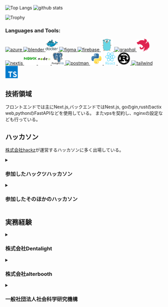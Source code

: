 
<p align="left">
<img alt="Top Langs" height="150px" src="https://github-readme-stats.vercel.app/api/top-langs/?username=tosaken1116&show_icons=true&theme=tokyonight"/>
<img alt="github stats" height="150px" src="https://github-readme-stats.vercel.app/api?username=tosaken1116&show_icons=true&theme=tokyonight"/>
</p>
<img alt="Trophy" height="150px" src="https://github-profile-trophy.vercel.app/?username=tosaken1116&theme=onedark&column=7">


<h3 align="left">Languages and Tools:</h3>
<p align="left"> <a href="https://azure.microsoft.com/en-in/" target="_blank" rel="noreferrer"> <img src="https://www.vectorlogo.zone/logos/microsoft_azure/microsoft_azure-icon.svg" alt="azure" width="40" height="40"/> </a> <a href="https://www.blender.org/" target="_blank" rel="noreferrer"> <img src="https://download.blender.org/branding/community/blender_community_badge_white.svg" alt="blender" width="40" height="40"/> </a> <a href="https://www.docker.com/" target="_blank" rel="noreferrer"> <img src="https://raw.githubusercontent.com/devicons/devicon/master/icons/docker/docker-original-wordmark.svg" alt="docker" width="40" height="40"/> </a> <a href="https://www.figma.com/" target="_blank" rel="noreferrer"> <img src="https://www.vectorlogo.zone/logos/figma/figma-icon.svg" alt="figma" width="40" height="40"/> </a> <a href="https://firebase.google.com/" target="_blank" rel="noreferrer"> <img src="https://www.vectorlogo.zone/logos/firebase/firebase-icon.svg" alt="firebase" width="40" height="40"/> </a> <a href="https://golang.org" target="_blank" rel="noreferrer"> <img src="https://raw.githubusercontent.com/devicons/devicon/master/icons/go/go-original.svg" alt="go" width="40" height="40"/> </a> <a href="https://graphql.org" target="_blank" rel="noreferrer"> <img src="https://www.vectorlogo.zone/logos/graphql/graphql-icon.svg" alt="graphql" width="40" height="40"/> </a> <a href="https://nestjs.com/" target="_blank" rel="noreferrer"> <img src="https://raw.githubusercontent.com/devicons/devicon/master/icons/nestjs/nestjs-plain.svg" alt="nestjs" width="40" height="40"/> </a> <a href="https://nextjs.org/" target="_blank" rel="noreferrer"> <img src="https://cdn.worldvectorlogo.com/logos/nextjs-2.svg" alt="nextjs" width="40" height="40"/> </a> <a href="https://www.nginx.com" target="_blank" rel="noreferrer"> <img src="https://raw.githubusercontent.com/devicons/devicon/master/icons/nginx/nginx-original.svg" alt="nginx" width="40" height="40"/> </a> <a href="https://nodejs.org" target="_blank" rel="noreferrer"> <img src="https://raw.githubusercontent.com/devicons/devicon/master/icons/nodejs/nodejs-original-wordmark.svg" alt="nodejs" width="40" height="40"/> </a> <a href="https://www.postgresql.org" target="_blank" rel="noreferrer"> <img src="https://raw.githubusercontent.com/devicons/devicon/master/icons/postgresql/postgresql-original-wordmark.svg" alt="postgresql" width="40" height="40"/> </a> <a href="https://postman.com" target="_blank" rel="noreferrer"> <img src="https://www.vectorlogo.zone/logos/getpostman/getpostman-icon.svg" alt="postman" width="40" height="40"/> </a> <a href="https://www.python.org" target="_blank" rel="noreferrer"> <img src="https://raw.githubusercontent.com/devicons/devicon/master/icons/python/python-original.svg" alt="python" width="40" height="40"/> </a> <a href="https://reactjs.org/" target="_blank" rel="noreferrer"> <img src="https://raw.githubusercontent.com/devicons/devicon/master/icons/react/react-original-wordmark.svg" alt="react" width="40" height="40"/> </a> <a href="https://www.rust-lang.org" target="_blank" rel="noreferrer"> <img src="https://raw.githubusercontent.com/devicons/devicon/master/icons/rust/rust-plain.svg" alt="rust" width="40" height="40"/> </a> <a href="https://tailwindcss.com/" target="_blank" rel="noreferrer"> <img src="https://www.vectorlogo.zone/logos/tailwindcss/tailwindcss-icon.svg" alt="tailwind" width="40" height="40"/> </a> <a href="https://www.typescriptlang.org/" target="_blank" rel="noreferrer"> <img src="https://raw.githubusercontent.com/devicons/devicon/master/icons/typescript/typescript-original.svg" alt="typescript" width="40" height="40"/> </a> </p>

## 技術領域
フロントエンドでは主にNext.js,バックエンドではNest.js, goのgin,rustのactix web,pythonのFastAPIなどを使用している。
またvpsを契約し、nginxの設定なども行っている。

## ハッカソン
[株式会社hackz](https://hackz.team/)が運営するハッカソンに多く出場している。
<details><summary><h3>参加したハックツハッカソン</h3></summary><div>

### ハックツハッカソン メガマウスカップ(参加予定)
- `2023/7/15,16,17`
- `go`で`graphql`サーバーを実装予定

- [フロントエンドリポジトリ](https://github.com/saku-1101/MegachasmaCup-fe)

- [バックエンドリポジトリ](https://github.com/tosaken1116/MegachasmaCup)

### [ハックツハッカソン モサカップ](https://hackz.team/news/3DeUrEbkfJhQA8N7C52Xpe)
- `2023/6/17,18`

- 初めてハッカソンで最優秀賞を取れたハッカソン

- 作ったプロダクトはペアプロができるエンジニア向けSNS

- 15の言語,フレームワークを使ったバックエンド(うち4言語)、8つのフレームワークを使ったフロントエンド(うち4フレームワーク)を担当

- [サービス詳細](https://topaz.dev/projects/18c3de4ee42bcea959e2)

- [フロントエンドリポジトリ](https://github.com/K-Kizuku/mosa-frontend)

- [バックエンドリポジトリ](https://github.com/tosaken1116/MosaBackEnd)

### [ハックツハッカソン ツマグロカップ](https://hackz.team/news/31OK594eEW8you2sGHFr3v)
- `2023/5/20,21`

- 初めてハッカソンでバックエンドを担当したハッカソン

- 作ったプロダクトはtodo&スケジュール管理アプリ(後輩を育てるハッカソンであったため)

- `fastAPI`を使ったバックエンド、`Next.js`,`threejs`を使ったフロントエンド,プロダクトマネージャを担当

- [サービス詳細](https://topaz.dev/projects/2f570f14dec09b4fbf8e)

- [フロントエンドリポジトリ](https://github.com/sea10Wood/tumaguro_frontend)

- [バックエンドリポジトリ](https://github.com/tosaken1116/tumaguro_backend)


### [ハックツハッカソン ジンベエカップ](https://hackz.team/news/1Wlq1S0W8ur57mrN466hsp)
- `2023/4/22,23`

- 話題の`Open AI`を使ったハッカソン

- 作ったプロダクトは議事録要約サービス

- `Next.js`を使ったフロントエンド,`hasura`を使ったバックエンド、プロダクトマネージャを担当

- [サービス詳細](https://topaz.dev/projects/f8b6b79aef34d0f83889)

- [リポジトリ](https://github.com/tosaken1116/whaleSharkHackathon)

### [ハックツハッカソン ノコギリカップ](https://hackz.team/news/6qvvsPCy5ZWzzSMCYrNo4f)
- `2023/1/21,21`

- 初めて`hasura`,`graphql`を使ったハッカソン

- 作ったプロダクトは個人向けポートフォリオ作成サービス

- `Next.js`を使ったフロントエンド,`hasura`を使ったバックエンド、プロダクトマネージャを担当

- [サービス詳細](https://topaz.dev/projects/4055f79df93a932b88db)

- [リポジトリ](https://github.com/tosaken1116/nokogiri_cup)


### [ハックツハッカソン プテラカップ](https://hackz.team/news/5xyheTcsoVpGLT7D8Tww4R)
- `2022/9/20,21,22`

- 初めて`Next.js`を使ったハッカソン

- 作ったプロダクトは個人向けランダム交換ノートサービス

- `Next.js`を使ったフロントエンドを担当

- [サービス詳細](https://topaz.dev/projects/6d03ed9063a43728c44c)

- [リポジトリ](https://github.com/tosaken1116/PteraCup_Front)


### 先輩の背中ハッカソン
- `2022/7/16,17,18`

- 作ったプロダクトは個人向け摂取カロリー管理アプリ

- `Next.js`を使ったフロントエンドを担当

- [サービス詳細](https://topaz.dev/projects/82c35c71b32616a70117)

- [リポジトリ](https://github.com/tosaken1116/Backs-of-seniors-hackathon)

### [ハックツハッカソン イクチオカップ](https://hackz.team/news/1yoTECRZkQ8LrPcqe1RzSG)
- `2022/6/18,19`

- 初めて`React`を使ったハッカソン。

- 作ったプロダクトは個人向け食材管理、レシピ提案サービス

- `React.js`を用いたフロントエンドを担当

- [サービス詳細](https://topaz.dev/projects/384cd2919527a03ecd19)


### [ハックツハッカソン ギガノトカップ](https://hackz.team/news/78hcB4hAeRHdigP5ECp4AE)
- `2022/3/14,15,16`

- ２回目に出たハッカソン。

- 作ったプロダクトは個人向け読破本管理サービス

- `Nuxt.js`を用いたフロントエンドを担当

- [サービス詳細](https://topaz.dev/projects/1861f56c53c14c2237f1)


### [Studio9ハッカソン](https://hackz.team/news/6r7avN3GjwhSd3AjJqiDVs)
- `2022/1/15,16`

- 一番最初に出たハッカソン。

- 作ったプロダクトは社内向けお菓子管理サービス

- `Nuxt.js`を用いたフロントエンドを担当

</div></details>

<details><summary><h3>参加したそのほかのハッカソン</h3></summary><div>
  
### [EDDハッカソン](https://efc.fukuoka.jp/edd2022/)
- `2022/10/1,2`
- 作ったプロダクトは個人向けフォント生成サービス

- `Next.js`を用いたフロントエンドを担当

- [サービス詳細](https://protopedia.net/prototype/3396)

- [リポジトリ](https://github.com/tosaken1116/my-font-front-end)

</div></details>


## 実務経験

<details><summary><h3>株式会社Dentalight</h3></summary><div>
  2022年4月から2023年1月までアルバイトとして勤務
  
  使用した技術: `Next.js` `hasura` `python` `gas`
  
  主にtoBのプロダクトでチームメンバーとしてコードを書いていた。
</div></details>
  
<details><summary><h3>株式会社alterbooth</h3></summary><div>
  2023年4月から2023年7月までインターン生として勤務
  
  使用した技術: `golang` `C#` `Azure` `OpenAI`
  
  社内向けAIサービス(`github apps`)の開発を行った
</div></details>
<details><summary><h3>一般社団法人社会科学研究機構</h3></summary><div>
  2023年2月からアルバイトとして勤務
  
  使用した技術: `python` `R`
  
  BIツールの開発
</div></details>
